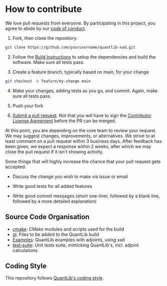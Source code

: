 # How to contribute

We love pull requests from everyone. By participating in this project, you agree to abide
by our [code of conduct](CODE_OF_CONDUCT.md).

1.  Fork, then clone the repository:

```bash
git clone https://github.com/yourusername/quantlib-xad.git
```

2.  Follow the [Build Instructions](README.md) to setup the dependencies and 
    build the software. Make sure all tests pass.

3.  Create a feature branch, typically based on main, for your change

```bash
git checkout -b feature/my-change main
```

4.  Make your changes, adding tests as you go, and commit. Again, make sure all 
    tests pass.

5.  Push your fork 

6.  [Submit a pull request][pr]. Not that you will have to sign the [Contributor License Agreement][cla] 
    before the PR can be merged.

At this point, you are depending on the core team to review your request. 
We may suggest changes, improvements, or alternatives. 
We strive to at least comment on a pull request within 3 business days. 
After feedback has been given, we expect a response within 2 weeks, 
after which we may close the pull request if it isn't showing activity.

Some things that will highly increase the chance that your pull request gets
accepted:

-   Discuss the change you wish to make via issue or email

-   Write good tests for all added features

-   Write good commit messages (short one-liner, followed by a blank line, 
    followed by a more detailed explanation)

## Source Code Organisation

-   [cmake](cmake): CMake modules and scripts used for the build
-   [ql](ql): Files to be added to the QuantLib build
-   [Examples](Examples): QuantLib examples with adjoints, using xad
-   [test-suite](test-suite): Unit tests suite, mimicking QuantLib's, incl. adjoint calculations

## Coding Style

This repository follows [QuantLib's coding style](https://www.quantlib.org/style.shtml).

[pr]: https://github.com/auto-differentiation/quantlib-xad/compare/

[cla]: https://gist.github.com/auto-differentiation-dev/ee51f6c0a3365ae2fc2489e092366de2
